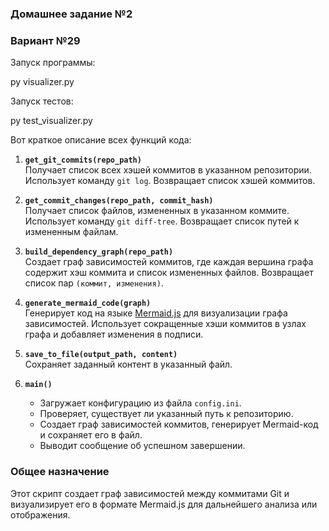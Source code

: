### Домашнее задание №2
### Вариант №29

Запуск программы:

py visualizer.py

Запуск тестов:

py test_visualizer.py

Вот краткое описание всех функций кода:

1. **`get_git_commits(repo_path)`**  
   Получает список всех хэшей коммитов в указанном репозитории. Использует команду `git log`. Возвращает список хэшей коммитов.

2. **`get_commit_changes(repo_path, commit_hash)`**  
   Получает список файлов, измененных в указанном коммите. Использует команду `git diff-tree`. Возвращает список путей к измененным файлам.

3. **`build_dependency_graph(repo_path)`**  
   Создает граф зависимостей коммитов, где каждая вершина графа содержит хэш коммита и список измененных файлов. Возвращает список пар `(коммит, изменения)`.

4. **`generate_mermaid_code(graph)`**  
   Генерирует код на языке [Mermaid.js](https://mermaid.js.org) для визуализации графа зависимостей. Использует сокращенные хэши коммитов в узлах графа и добавляет изменения в подписи.

5. **`save_to_file(output_path, content)`**  
   Сохраняет заданный контент в указанный файл.

6. **`main()`**  
   - Загружает конфигурацию из файла `config.ini`.
   - Проверяет, существует ли указанный путь к репозиторию.
   - Создает граф зависимостей коммитов, генерирует Mermaid-код и сохраняет его в файл.
   - Выводит сообщение об успешном завершении.

### Общее назначение
Этот скрипт создает граф зависимостей между коммитами Git и визуализирует его в формате Mermaid.js для дальнейшего анализа или отображения.
